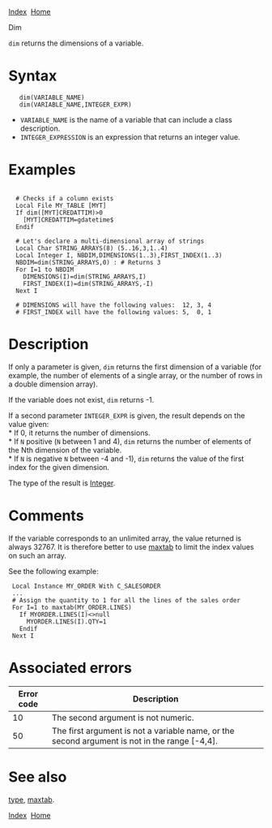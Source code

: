 [Index](index.html)  [Home](getting-started_home.html)

Dim

`dim` returns the dimensions of a variable.

# Syntax

```
   dim(VARIABLE_NAME)
   dim(VARIABLE_NAME,INTEGER_EXPR)
```

* `VARIABLE_NAME` is the name of a variable that can include a class description.
* `INTEGER_EXPRESSION` is an expression that returns an integer value.

# Examples

```

  # Checks if a column exists
  Local File MY_TABLE [MYT]
  If dim([MYT]CREDATTIM)>0
    [MYT]CREDATTIM=gdatetime$
  Endif

  # Let's declare a multi-dimensional array of strings
  Local Char STRING_ARRAYS(8) (5..16,3,1..4)
  Local Integer I, NBDIM,DIMENSIONS(1..3),FIRST_INDEX(1..3)
  NBDIM=dim(STRING_ARRAYS,0) : # Returns 3
  For I=1 to NBDIM
    DIMENSIONS(I)=dim(STRING_ARRAYS,I)
    FIRST_INDEX(I)=dim(STRING_ARRAYS,-I)
  Next I

  # DIMENSIONS will have the following values:  12, 3, 4
  # FIRST_INDEX will have the following values: 5,  0, 1
```

# Description

If only a parameter is given, `dim` returns the first dimension of a variable (for example, the number of elements of a single array, or the number of rows in a double dimension array).

If the variable does not exist, `dim` returns -1.

If a second parameter `INTEGER_EXPR` is given, the result depends on the value given:  
\* If 0, it returns the number of dimensions.  
\* If `N` positive (`N` between 1 and 4), `dim` returns the number of elements of the Nth dimension of the variable.  
\* If `N` is negative `N` between -4 and -1), `dim` returns the value of the first index for the given dimension.

The type of the result is [Integer](4gl_integer.html).

# Comments

If the variable corresponds to an unlimited array, the value returned is always 32767. It is therefore better to use [maxtab](4gl_maxtab.html) to limit the index values on such an array.

See the following example:

```
 Local Instance MY_ORDER With C_SALESORDER
 ...
 # Assign the quantity to 1 for all the lines of the sales order
 For I=1 to maxtab(MY_ORDER.LINES)
   If MYORDER.LINES(I)<>null
     MYORDER.LINES(I).QTY=1
   Endif
 Next I
```

# Associated errors

| Error code | Description |
| --- | --- |
| 10 | The second argument is not numeric. |
| 50 | The first argument is not a variable name, or the second argument is not in the range [-4,4]. |

# See also

[type](4gl_type.html), [maxtab](4gl_maxtab.html).

  

[Index](index.html)  [Home](getting-started_home.html)